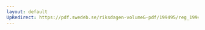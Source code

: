 ```yaml
---
layout: default
UpRedirect: https://pdf.swedeb.se/riksdagen-volumeG-pdf/199495/reg_199495_KU/reg_199495_KU_0005.pdf
---
```

